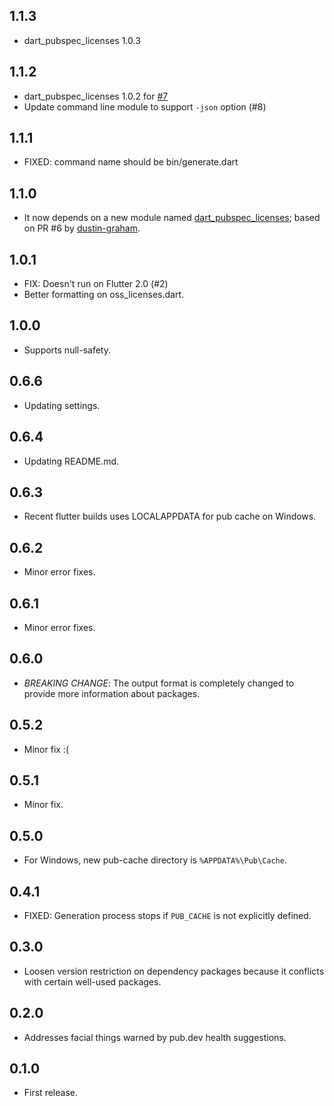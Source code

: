 ## 1.1.3

- dart_pubspec_licenses 1.0.3

## 1.1.2

- dart_pubspec_licenses 1.0.2 for [#7](https://github.com/espresso3389/flutter_oss_licenses/issues/7)
- Update command line module to support `-json` option (#8)

## 1.1.1

- FIXED: command name should be bin/generate.dart

## 1.1.0

- It now depends on a new module named [dart_pubspec_licenses](https://pub.dev/packages/dart_pubspec_licenses); based on PR #6 by [dustin-graham](https://github.com/dustin-graham).

## 1.0.1

- FIX: Doesn't run on Flutter 2.0 (#2)
- Better formatting on oss_licenses.dart.

## 1.0.0

- Supports null-safety.

## 0.6.6

- Updating settings.

## 0.6.4

- Updating README.md.

## 0.6.3

- Recent flutter builds uses LOCALAPPDATA for pub cache on Windows.

## 0.6.2

- Minor error fixes.

## 0.6.1

- Minor error fixes.

## 0.6.0

- *BREAKING CHANGE*: The output format is completely changed to provide more information about packages.

## 0.5.2

- Minor fix :(

## 0.5.1

- Minor fix.

## 0.5.0

- For Windows, new pub-cache directory is `%APPDATA%\Pub\Cache`.

## 0.4.1

- FIXED: Generation process stops if `PUB_CACHE` is not explicitly defined.

## 0.3.0

- Loosen version restriction on dependency packages because it conflicts with certain well-used packages.

## 0.2.0

- Addresses facial things warned by pub.dev health suggestions.

## 0.1.0

- First release.
